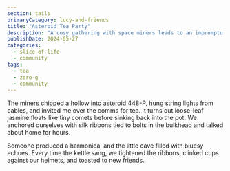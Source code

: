 ```yaml
---
section: tails
primaryCategory: lucy-and-friends
title: "Asteroid Tea Party"
description: "A cosy gathering with space miners leads to an impromptu tea ceremony in low gravity."
publishDate: 2024-05-27
categories:
  - slice-of-life
  - community
tags:
  - tea
  - zero-g
  - community
---
```


The miners chipped a hollow into asteroid 448-P, hung string lights from cables, and invited me over the comms for tea. It turns
out loose-leaf jasmine floats like tiny comets before sinking back into the pot. We anchored ourselves with silk ribbons tied to
bolts in the bulkhead and talked about home for hours.

Someone produced a harmonica, and the little cave filled with bluesy echoes. Every time the kettle sang, we tightened the
ribbons, clinked cups against our helmets, and toasted to new friends.

